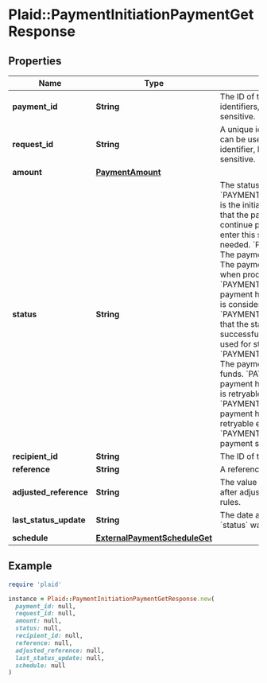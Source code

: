 # Plaid::PaymentInitiationPaymentGetResponse

## Properties

| Name | Type | Description | Notes |
| ---- | ---- | ----------- | ----- |
| **payment_id** | **String** | The ID of the payment. Like all Plaid identifiers, the &#x60;payment_id&#x60; is case sensitive. |  |
| **request_id** | **String** | A unique identifier for the request, which can be used for troubleshooting. This identifier, like all Plaid identifiers, is case sensitive. | [optional] |
| **amount** | [**PaymentAmount**](PaymentAmount.md) |  |  |
| **status** | **String** | The status of the payment.  &#x60;PAYMENT_STATUS_INPUT_NEEDED&#x60;: This is the initial state of all payments. It indicates that the payment is waiting on user input to continue processing. A payment may re-enter this state later on if further input is needed.  &#x60;PAYMENT_STATUS_PROCESSING&#x60;: The payment is currently being processed. The payment will automatically exit this state when processing is complete.  &#x60;PAYMENT_STATUS_INITIATED&#x60;: The payment has been successfully initiated and is considered complete.  &#x60;PAYMENT_STATUS_COMPLETED&#x60;: Indicates that the standing order has been successfully established. This state is only used for standing orders.  &#x60;PAYMENT_STATUS_INSUFFICIENT_FUNDS&#x60;: The payment has failed due to insufficient funds.  &#x60;PAYMENT_STATUS_FAILED&#x60;: The payment has failed to be initiated. This error is retryable once the root cause is resolved.  &#x60;PAYMENT_STATUS_BLOCKED&#x60;: The payment has been blocked. This is a retryable error.  &#x60;PAYMENT_STATUS_UNKNOWN&#x60;: The payment status is unknown. |  |
| **recipient_id** | **String** | The ID of the recipient |  |
| **reference** | **String** | A reference for the payment. |  |
| **adjusted_reference** | **String** | The value of the reference sent to the bank after adjustment to pass bank validation rules. | [optional] |
| **last_status_update** | **String** | The date and time of the last time the &#x60;status&#x60; was updated, in IS0 8601 format |  |
| **schedule** | [**ExternalPaymentScheduleGet**](ExternalPaymentScheduleGet.md) |  | [optional] |

## Example

```ruby
require 'plaid'

instance = Plaid::PaymentInitiationPaymentGetResponse.new(
  payment_id: null,
  request_id: null,
  amount: null,
  status: null,
  recipient_id: null,
  reference: null,
  adjusted_reference: null,
  last_status_update: null,
  schedule: null
)
```

